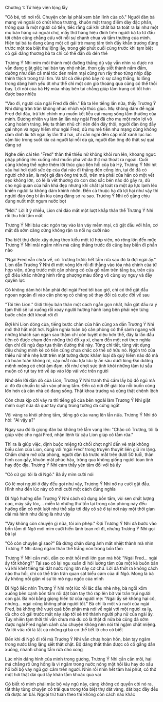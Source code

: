 




Chương 1: Tứ hiệp viện lộng lẫy


"Cô bé, tới nơi rồi. Chuyện còn lại phải xem bản lĩnh của cô." Người đàn bà mang vẻ ngoài có chút khoa trương, khuôn mặt trang điểm dày đặc phấn, trông qua là một người có tiền, tiếc rằng cái khí chất bà ta toát ra lại như một mụ bán hàng cá ngoài chợ, mấy thứ hàng hiệu đính trên người bà ta từ đầu tới chân cũng chẳng cứu vớt nỗi sự chanh chua và tầm thường của mình. Hiện tại bà ta đang cùng một cô gái trẻ mang tâm tình đầy khẩn trương đứng trước một tòa biệt thự lộng lẫy, trong giờ phút cuối cùng trước khi tạm biệt cô gái đáng thương bà ta chỉ có thể dặn dò đến thế

Trương Ý Nhi mím môi thành một đường thẳng dù vậy vẫn nhìn ra được nó vẫn đang giật giật; hai bàn tay nhỏ nhắn, thon gầy siết thành nắm đấm, dường như đến cả mái tóc đen mềm mại cũng run rẩy theo từng nhịp đập thình thịch trong trái tim. Và tất cả đều phô bày rõ sự căng thẳng, lo lắng trong dáng hình yếu ớt như thể chỉ một cơn gió thoáng qua cũng có thể thổi bay. Lời nói của bà Hỷ múa nhảy bên tai chẳng giúp tâm trạng cô tốt hơn được bao nhiêu

"Vào đi, người của ngài Fred đã đến." Bà ta lên tiếng lần nữa, thấy Trương Ý Nhi đứng trân trân không nhúc nhích vội thúc giục. Mụ không dám để ngài Fred đợi đâu, trừ khi chính mụ muốn kết liễu cái mạng sống tầm thường của mình. Đương nhiên vụ làm ăn lần này ngài Fred đã cho mụ một món lợi vô cùng hoành tráng. Mụ ta thầm nhũ chỉ nên đến đây thôi, người đàn ông đầy gai nhọn và nguy hiểm như ngài Fred, dù mụ mê tiền như mạng cũng không dám dính líu tới ngài ấy lần thứ hai, chỉ cần nghĩ đến cặp mắt xanh lục lúc sậm lúc trong suốt kia cả người lại nổi da gà, người đàn ông đó thật sự quá đáng sợ

Nghe đến cái tên "Fred" thân thể thiếu nữ không khỏi run lên, khoang ngực phập phồng lên xuống như muốn phá vỡ da thịt mà thoát ra ngoài. Cuối cùng không thể nghe thêm lời thúc giục liên hồi của bà Hỷ, Trương Ý Nhi hít sâu hai hơi dưới sức ép của đại não đi thẳng đến cổng lớn, tại đó đã có người chờ sẵn, là một gã đàn ông trẻ tuổi, trên má phải của hắn có một vết sẹo không lớn, có lẽ là vết thương do con dao sắc bén nào đó gây ra, dù cho ngũ quan của hắn khá đẹp nhưng khí chất lại toát ra một áp lực lạnh lẽo khiến người ta không dám khinh nhờn. Đến cả thuộc hạ đã lợi hại như vậy thì người đàn ông bí ẩn kia càng đáng sợ ra sao. Trương Ý Nhi cố gắng chịu đựng nuốt một ngụm nước bọt

"Mời." Lời ít ý nhiều, Lion chỉ đảo mắt một lượt khắp thân thể Trương Ý Nhi rồi thu hồi tầm mắt

Trương Ý Nhi báu các ngón tay vào làn váy mềm mại, cô gật đầu với hắn, cơ mặt đã sớm căng cứng không rặn ra nổi nụ cười nào

Tòa biệt thự được xây dựng theo kiểu một tứ hợp viện, nó rộng lớn đến mức Trương Ý Nhi mãi ngắm nhìn mà căng thẳng trước đó cũng bay biến đi phần nào

"Ngài Fred vẫn chưa về, cô Trương trước hết tắm rửa sau đó là đợi ngài ấy." Lion dẫn Trương Ý Nhi đi một vòng lớn rồi đi thẳng vào tòa nhà chính của tứ hợp viện, dừng trước một căn phòng có cửa gỗ nằm trên tầng ba, trên cửa gỗ điêu khắc những hình rồng phượng màu đồng vô cùng uy nguy và đầy quyền lực

Cô không dám hỏi hắn phải đợi ngài Fred tới bao giờ, chỉ có thể gật đầu ngoan ngoãn đi vào căn phòng có chăng sẽ thay đổi cả cuộc đời về sau

"Tôi tên Lion." Giới thiệu bản thân một cách ngắn gọn nhất, hắn gật đầu ra ý tạm thời sẽ lui xuống rồi xoay người hướng hành lang bên phải nện từng bước chân dứt khoát rời đi

Đợi khi Lion đóng cửa, tiếng bước chân của hắn cũng xa dần Trương Ý Nhi mới thở hắt một hơi. Ngắm nghía toàn bộ căn phòng có thể sánh ngang với những khách sạn ngàn sao thậm chí còn tuyệt diệu hơn thế, đây là lần đầu tiên cô được chạm đến những thứ đồ xa xỉ, chạm đến một nơi theo nghĩa đen chỉ để ngủ đẹp tựa thiên đường thế này. Từng chi tiết, từng vật dụng đều chứng minh kẻ có tiền cũng chưa chắc có thể sở hữu nó. Ngón trỏ của thiếu nữ nhè nhẹ lướt trên mặt tường được khảm loại đá quý hiếm nào đó mà cô hoàn toàn không rõ, cặp mắt nâu tựa lưu ly ẩn sâu dưới lòng Đại dương mênh mông có chút ảm đạm, rồi như chợt sực tĩnh khỏi những tâm tư sầu muộn cô rụt tay trở về áp vào lớp vải vóc trên người

Nhớ đến lời dặn dò của Lion, Trương Ý Nhi tranh thủ cầm lấy bộ đồ ngủ mà ai đó đã chuẩn bị sẵn vào phòng tắm. Đến cả nơi để giải tỏa nỗi buồn cũng lớn hơn cả căn nhà cô đang sống. Thật khoa trương và cũng thật chênh lệch

Còn chưa kịp cởi váy ra thì tiếng gõ cửa bên ngoài làm Trương Ý Nhi giật mình suýt nữa đã quơ tay đụng trúng tường đá cứng ngắt

Vội vàng ra khỏi phòng tắm, tiếng gõ cửa vang lên lần nữa. Trương Ý Nhi dò hỏi: "Ai vậy ạ?"

Ngay sau đó là giọng đàn bà không trẻ lắm vang lên: "Chào cô Trương, tôi là giúp việc cho ngài Fred, nhận lệnh từ cậu Lion giúp cô tắm rửa."

Thì ra là giúp việc, định buộc miệng từ chối chợt nghĩ đến vẻ mặt không biểu cảm của Lion, cùng với 'ngài Fred' trong truyền thuyết liền giữ im lặng. Chầm chậm mở cửa phòng, người đàn bà trước mắt trên dưới 50 tuổi, thân hình cao gầy, khuôn mặt phúc hậu, trông qua không giống người toan tính hay độc địa. Trương Ý Nhi cảm thấy yên tâm đối với bà ấy

"Cô cứ gọi tôi là dì Ngô." Bà ấy mỉm cười nói

Có lẽ mọi người ở đây đều gọi như vậy, Trương Ý Nhi nở nụ cười gật đầu. Hình như đến lúc này cô mới cười một cách đúng nghĩa

Dì Ngô hướng dẫn Trương Ý Nhi cách sử dụng bồn tắm, vòi sen chất lượng cao, máy sấy tóc,... miễn là những thứ tồn tại trong căn phòng này đều hướng dẫn cô một lượt như thể sắp tới đây cô sẽ ở tại nơi này một thời gian dài mà hình như đúng là như vậy

"Vậy không còn chuyện gì nữa, tôi xin phép." Đợi Trương Ý Nhi đã bước vào bồn tắm dì Ngô mới mỉm cười hiền lành toan rời đi, nhưng Trương Ý Nhi gọi bà lại

"Cô còn chuyện gì sao?" Bà dừng chân dùng ánh mắt nhiệt thành mà nhìn Trương Ý Nhi đang ngâm thân thể trắng nõn trong bồn tắm

Trương Ý Nhi cắn môi, dằn co một hồi mới lớn gan mà hỏi: "Ngài Fred... ngài ấy tốt không?" Tại sao cô lại ngu xuẩn đi hỏi lương tâm của một kẻ buôn bán vũ khí khét tiếng tại đất nước rộng lớn này cơ chứ. Lời đã thốt ra không cách nào thu hồi, chỉ có thể trân trân quan sát biểu cảm của dì Ngô. Mong là bà ấy không nổi giận vì sự tò mò ngu ngốc của mình

Dì Ngô liếc nhìn Trương Ý Nhi một lúc rồi lắc đầu nhè nhẹ, bà ngồi xổm xuống bên cạnh bồn tắm rồi đặt bàn tay thô ráp lên bờ vai trần trụi người con gái. Bà nói bằng giọng hiền từ của người mẹ: "Ngài ấy sẽ không hại cô, nhưng... ngài cũng không phải người tốt." Bà chỉ là một vú nuôi của ngài Fred, bà không thể vượt quá bổn phận mà nói về ngài với một người xa lạ, dù cho cô gái trước mắt này sắp tới sẽ trở thành người phụ nữ của ngài ấy. Tuy nhiên tạm thời thì vẫn chưa mà dù có là thật đi nữa bà cũng đã sớm được ngài Fred ngầm cảnh cáo chuyện không nên nói thì ngậm chặt miệng. Và lời vừa rồi là tất cả những gì bà có thể tiết lộ cho cô biết

Đến khi dì Ngô đi rồi mà Trương Ý Nhi vẫn chưa hoàn hồn, bàn tay ngâm trong nước lẳng lặng siết thật chặt. Bộ dáng thất thần được cô cố gắng dằn xuống, nhanh chóng tắm rửa cho xong

Lúc nhìn dáng hình của mình trong gương, Trương Ý Nhi cắn cắn môi, hai má chẳng rõ ửng hồng là vì ngâm trong nước nóng một hồi lâu hay do xấu hổ bởi bộ váy ngủ gợi cảm trên người. Nhìn rồi nhìn hết tầm hai phút, cô thở một hơi thật dài quơ lấy khăn tắm khoác qua vai

Cô biết rõ mình phải mặc bộ váy ngủ này, càng không có quyền cởi nó ra, tất thảy từng chuyện cô trải qua trong tòa biệt thự dát vàng, dát bạc đây đều đã được an bài. Ngoại trừ tuân theo thì không còn cách nào khác




